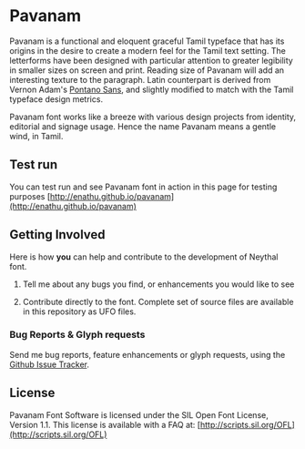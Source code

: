 # Pavanam


Pavanam is a functional and eloquent graceful Tamil typeface that has its origins in the desire to create a modern feel for the Tamil text setting. The letterforms have been designed with particular attention to greater legibility in smaller sizes on screen and print. Reading size of Pavanam will add an interesting texture to the paragraph. Latin counterpart is derived from Vernon Adam's [Pontano Sans](https://www.google.com/fonts/specimen/Pontano+Sans), and slightly modified to match with the Tamil typeface design metrics.

Pavanam font works like a breeze with various design projects from identity, editorial and signage usage. Hence the name Pavanam means a gentle wind, in Tamil.

## Test run

You can test run and see Pavanam font in action in this page for testing purposes [http://enathu.github.io/pavanam](http://enathu.github.io/pavanam) 


## Getting Involved

Here is how **you** can help and contribute to the development of Neythal font.

1. Tell me about any bugs you find, or enhancements you would like to see

2. Contribute directly to the font. Complete set of source files are available in this repository as UFO files.

### Bug Reports & Glyph requests

Send me bug reports, feature enhancements or glyph requests, using the [Github Issue Tracker](https://github.com/enathu/pavanam/issues/).

## License

Pavanam Font Software is licensed under the SIL Open Font License, Version 1.1. This license is available with a FAQ at: [http://scripts.sil.org/OFL](http://scripts.sil.org/OFL)
